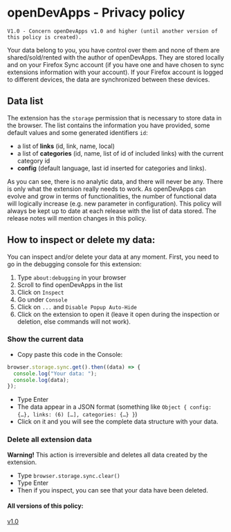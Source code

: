 <!--
    openDevApps - Open quickly local or remote development-related apps, through a small list of links.
    Copyright (C) 2021 Samuel Roland

    This program is free software: you can redistribute it and/or modify
    it under the terms of the GNU General Public License as published by
    the Free Software Foundation, either version 3 of the License, or
    (at your option) any later version.

    This program is distributed in the hope that it will be useful,
    but WITHOUT ANY WARRANTY; without even the implied warranty of
    MERCHANTABILITY or FITNESS FOR A PARTICULAR PURPOSE.  See the
    GNU General Public License for more details.

    You should have received a copy of the GNU General Public License
    along with this program.  If not, see <https://www.gnu.org/licenses/>.
-->
# openDevApps - Privacy policy
    V1.0 - Concern openDevApps v1.0 and higher (until another version of this policy is created).
Your data belong to you, you have control over them and none of them are shared/sold/rented with the author of openDevApps. They are stored locally and on your Firefox Sync account (if you have one and have chosen to sync extensions information with your account). If your Firefox account is logged to different devices, the data are synchronized between these devices.

## Data list
The extension has the `storage` permission that is necessary to store data in the browser. The list contains the information you have provided, some default values and some generated identifiers `id`:
- a list of **links** (id, link, name, local)
- a list of **categories** (id, name, list of id of included links) with the current category id
- **config** (default language, last id inserted for categories and links).

As you can see, there is no analytic data, and there will never be any. There is only what the extension really needs to work. As openDevApps can evolve and grow in terms of functionalities, the number of functional data will logically increase (e.g. new parameter in configuration). This policy will always be kept up to date at each release with the list of data stored. The release notes will mention changes in this policy.

## How to inspect or delete my data:
You can inspect and/or delete your data at any moment. First, you need to go in the debugging console for this extension:
1. Type `about:debugging` in your browser
1. Scroll to find openDevApps in the list
1. Click on `Inspect`
1. Go under `Console`
1. Click on `...` and `Disable Popup Auto-Hide`
1. Click on the extension to open it (leave it open during the inspection or deletion, else commands will not work).

### Show the current data
- Copy paste this code in the Console:
```javascript
browser.storage.sync.get().then((data) => {
  console.log("Your data: ");
  console.log(data);
});
```
- Type Enter
- The data appear in a JSON format (something like `Object { config: {…}, links: (6) […], categories: {…} }`)
- Click on it and you will see the complete data structure with your data.

### Delete all extension data
**Warning!** This action is irreversible and deletes all data created by the extension.
- Type `browser.storage.sync.clear()`
- Type Enter
- Then if you inspect, you can see that your data have been deleted.

#### All versions of this policy:
[v1.0](https://github.com/samuelroland/openDevApps/blob/v1.0/PRIVACY.md)